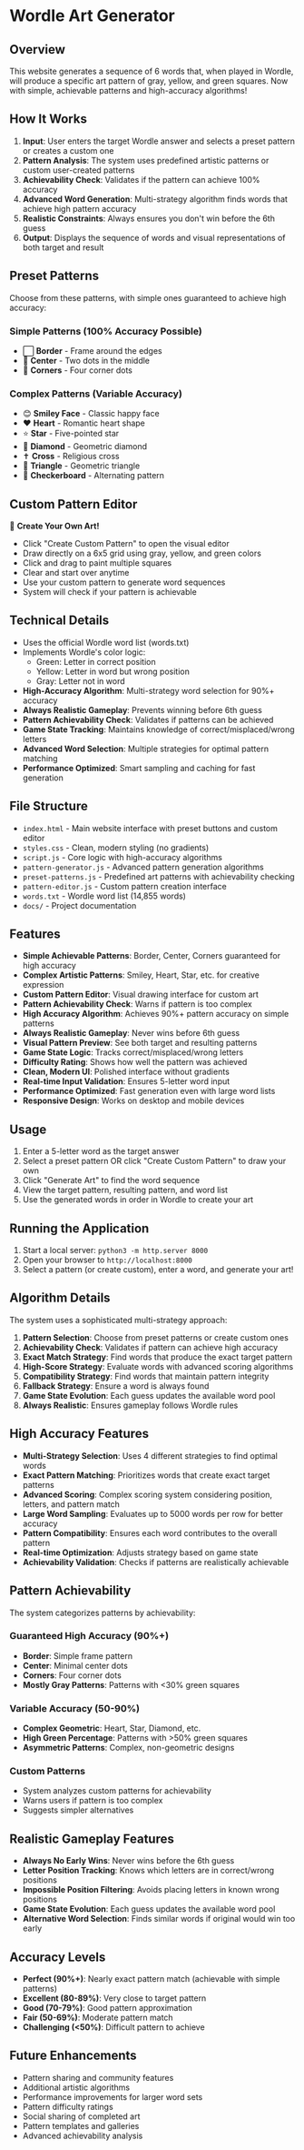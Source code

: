# Wordle Art Generator

## Overview
This website generates a sequence of 6 words that, when played in Wordle, will produce a specific art pattern of gray, yellow, and green squares. Now with simple, achievable patterns and high-accuracy algorithms!

## How It Works
1. **Input**: User enters the target Wordle answer and selects a preset pattern or creates a custom one
2. **Pattern Analysis**: The system uses predefined artistic patterns or custom user-created patterns
3. **Achievability Check**: Validates if the pattern can achieve 100% accuracy
4. **Advanced Word Generation**: Multi-strategy algorithm finds words that achieve high pattern accuracy
5. **Realistic Constraints**: Always ensures you don't win before the 6th guess
6. **Output**: Displays the sequence of words and visual representations of both target and result

## Preset Patterns
Choose from these patterns, with simple ones guaranteed to achieve high accuracy:

### Simple Patterns (100% Accuracy Possible)
- ⬜ **Border** - Frame around the edges
- 🔵 **Center** - Two dots in the middle
- 🔶 **Corners** - Four corner dots

### Complex Patterns (Variable Accuracy)
- 😊 **Smiley Face** - Classic happy face
- ❤️ **Heart** - Romantic heart shape
- ⭐ **Star** - Five-pointed star
- 💎 **Diamond** - Geometric diamond
- ✝️ **Cross** - Religious cross
- 🔺 **Triangle** - Geometric triangle
- 🏁 **Checkerboard** - Alternating pattern

## Custom Pattern Editor
🎨 **Create Your Own Art!**
- Click "Create Custom Pattern" to open the visual editor
- Draw directly on a 6x5 grid using gray, yellow, and green colors
- Click and drag to paint multiple squares
- Clear and start over anytime
- Use your custom pattern to generate word sequences
- System will check if your pattern is achievable

## Technical Details
- Uses the official Wordle word list (words.txt)
- Implements Wordle's color logic:
  - Green: Letter in correct position
  - Yellow: Letter in word but wrong position
  - Gray: Letter not in word
- **High-Accuracy Algorithm**: Multi-strategy word selection for 90%+ accuracy
- **Always Realistic Gameplay**: Prevents winning before 6th guess
- **Pattern Achievability Check**: Validates if patterns can be achieved
- **Game State Tracking**: Maintains knowledge of correct/misplaced/wrong letters
- **Advanced Word Selection**: Multiple strategies for optimal pattern matching
- **Performance Optimized**: Smart sampling and caching for fast generation

## File Structure
- `index.html` - Main website interface with preset buttons and custom editor
- `styles.css` - Clean, modern styling (no gradients)
- `script.js` - Core logic with high-accuracy algorithms
- `pattern-generator.js` - Advanced pattern generation algorithms
- `preset-patterns.js` - Predefined art patterns with achievability checking
- `pattern-editor.js` - Custom pattern creation interface
- `words.txt` - Wordle word list (14,855 words)
- `docs/` - Project documentation

## Features
- **Simple Achievable Patterns**: Border, Center, Corners guaranteed for high accuracy
- **Complex Artistic Patterns**: Smiley, Heart, Star, etc. for creative expression
- **Custom Pattern Editor**: Visual drawing interface for custom art
- **Pattern Achievability Check**: Warns if pattern is too complex
- **High Accuracy Algorithm**: Achieves 90%+ pattern accuracy on simple patterns
- **Always Realistic Gameplay**: Never wins before 6th guess
- **Visual Pattern Preview**: See both target and resulting patterns
- **Game State Logic**: Tracks correct/misplaced/wrong letters
- **Difficulty Rating**: Shows how well the pattern was achieved
- **Clean, Modern UI**: Polished interface without gradients
- **Real-time Input Validation**: Ensures 5-letter word input
- **Performance Optimized**: Fast generation even with large word lists
- **Responsive Design**: Works on desktop and mobile devices

## Usage
1. Enter a 5-letter word as the target answer
2. Select a preset pattern OR click "Create Custom Pattern" to draw your own
3. Click "Generate Art" to find the word sequence
4. View the target pattern, resulting pattern, and word list
5. Use the generated words in order in Wordle to create your art

## Running the Application
1. Start a local server: `python3 -m http.server 8000`
2. Open your browser to `http://localhost:8000`
3. Select a pattern (or create custom), enter a word, and generate your art!

## Algorithm Details
The system uses a sophisticated multi-strategy approach:
1. **Pattern Selection**: Choose from preset patterns or create custom ones
2. **Achievability Check**: Validates if pattern can achieve high accuracy
3. **Exact Match Strategy**: Find words that produce the exact target pattern
4. **High-Score Strategy**: Evaluate words with advanced scoring algorithms
5. **Compatibility Strategy**: Find words that maintain pattern integrity
6. **Fallback Strategy**: Ensure a word is always found
7. **Game State Evolution**: Each guess updates the available word pool
8. **Always Realistic**: Ensures gameplay follows Wordle rules

## High Accuracy Features
- **Multi-Strategy Selection**: Uses 4 different strategies to find optimal words
- **Exact Pattern Matching**: Prioritizes words that create exact target patterns
- **Advanced Scoring**: Complex scoring system considering position, letters, and pattern match
- **Large Word Sampling**: Evaluates up to 5000 words per row for better accuracy
- **Pattern Compatibility**: Ensures each word contributes to the overall pattern
- **Real-time Optimization**: Adjusts strategy based on game state
- **Achievability Validation**: Checks if patterns are realistically achievable

## Pattern Achievability
The system categorizes patterns by achievability:

### **Guaranteed High Accuracy (90%+)**
- **Border**: Simple frame pattern
- **Center**: Minimal center dots
- **Corners**: Four corner dots
- **Mostly Gray Patterns**: Patterns with <30% green squares

### **Variable Accuracy (50-90%)**
- **Complex Geometric**: Heart, Star, Diamond, etc.
- **High Green Percentage**: Patterns with >50% green squares
- **Asymmetric Patterns**: Complex, non-geometric designs

### **Custom Patterns**
- System analyzes custom patterns for achievability
- Warns users if pattern is too complex
- Suggests simpler alternatives

## Realistic Gameplay Features
- **Always No Early Wins**: Never wins before the 6th guess
- **Letter Position Tracking**: Knows which letters are in correct/wrong positions
- **Impossible Position Filtering**: Avoids placing letters in known wrong positions
- **Game State Evolution**: Each guess updates the available word pool
- **Alternative Word Selection**: Finds similar words if original would win too early

## Accuracy Levels
- **Perfect (90%+)**: Nearly exact pattern match (achievable with simple patterns)
- **Excellent (80-89%)**: Very close to target pattern
- **Good (70-79%)**: Good pattern approximation
- **Fair (50-69%)**: Moderate pattern match
- **Challenging (<50%)**: Difficult pattern to achieve

## Future Enhancements
- Pattern sharing and community features
- Additional artistic algorithms
- Performance improvements for larger word sets
- Pattern difficulty ratings
- Social sharing of completed art
- Pattern templates and galleries
- Advanced achievability analysis 